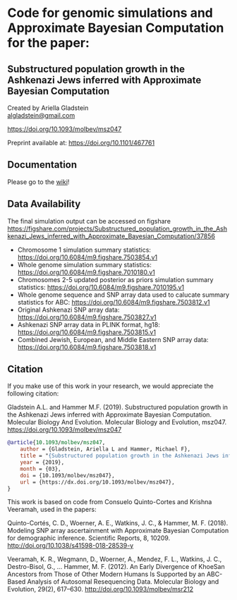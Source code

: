 # Code for genomic simulations and Approximate Bayesian Computation for the paper: 
## Substructured population growth in the Ashkenazi Jews inferred with Approximate Bayesian Computation
Created by Ariella Gladstein  
algladstein@gmail.com

https://doi.org/10.1093/molbev/msz047

Preprint available at: https://doi.org/10.1101/467761

## Documentation
Please go to the [wiki](https://github.com/agladstein/AJ_ABC/wiki)!

## Data Availability

The final simulation output can be accessed on figshare 
https://figshare.com/projects/Substructured_population_growth_in_the_Ashkenazi_Jews_inferred_with_Approximate_Bayesian_Computation/37856

 - Chromosome 1 simulation summary statistics: https://doi.org/10.6084/m9.figshare.7503854.v1
 - Whole genome simulation summary statistics: https://doi.org/10.6084/m9.figshare.7010180.v1
 - Chromosomes 2-5 updated posterior as priors simulation summary statistics: https://doi.org/10.6084/m9.figshare.7010195.v1
 - Whole genome sequence and SNP array data used to calucate summary statistics for ABC: https://doi.org/10.6084/m9.figshare.7503812.v1
 - Original Ashkenazi SNP array data: https://doi.org/10.6084/m9.figshare.7503827.v1
 - Ashkenazi SNP array data in PLINK format, hg18: https://doi.org/10.6084/m9.figshare.7503815.v1
 - Combined Jewish, European, and Middle Eastern SNP array data: https://doi.org/10.6084/m9.figshare.7503818.v1

## Citation
If you make use of this work in your research, we would appreciate the following citation:

Gladstein A.L. and Hammer M.F. (2019). Substructured population growth in the Ashkenazi Jews inferred with Approximate Bayesian Computation. Molecular Biology And Evolution. Molecular Biology and Evolution, msz047. https://doi.org/10.1093/molbev/msz047

```Bibtex
@article{10.1093/molbev/msz047,
    author = {Gladstein, Ariella L and Hammer, Michael F},
    title = "{Substructured population growth in the Ashkenazi Jews inferred with Approximate Bayesian Computation}",
    year = {2019},
    month = {03},
    doi = {10.1093/molbev/msz047},
    url = {https://dx.doi.org/10.1093/molbev/msz047},
}
```

This work is based on code from Consuelo Quinto-Cortes and Krishna Veeramah, used in the papers:  

Quinto-Cortés, C. D., Woerner, A. E., Watkins, J. C., & Hammer, M. F. (2018). Modeling SNP array ascertainment with Approximate Bayesian Computation for demographic inference. Scientific Reports, 8, 10209. http://doi.org/10.1038/s41598-018-28539-y  

Veeramah, K. R., Wegmann, D., Woerner, A., Mendez, F. L., Watkins, J. C., Destro-Bisol, G., … Hammer, M. F. (2012). An Early Divergence of KhoeSan Ancestors from Those of Other Modern Humans Is Supported by an ABC-Based Analysis of Autosomal Resequencing Data. Molecular Biology and Evolution, 29(2), 617–630. http://doi.org/10.1093/molbev/msr212
